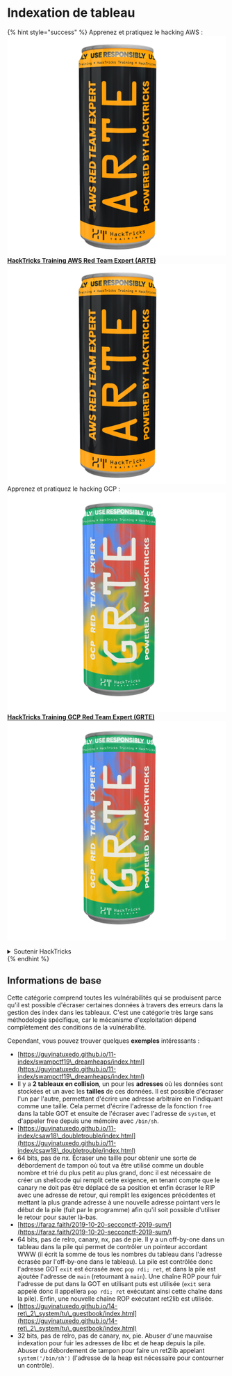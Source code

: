 # Indexation de tableau

{% hint style="success" %}
Apprenez et pratiquez le hacking AWS :<img src="/.gitbook/assets/arte.png" alt="" data-size="line">[**HackTricks Training AWS Red Team Expert (ARTE)**](https://training.hacktricks.xyz/courses/arte)<img src="/.gitbook/assets/arte.png" alt="" data-size="line">\
Apprenez et pratiquez le hacking GCP : <img src="/.gitbook/assets/grte.png" alt="" data-size="line">[**HackTricks Training GCP Red Team Expert (GRTE)**<img src="/.gitbook/assets/grte.png" alt="" data-size="line">](https://training.hacktricks.xyz/courses/grte)

<details>

<summary>Soutenir HackTricks</summary>

* Consultez les [**plans d'abonnement**](https://github.com/sponsors/carlospolop) !
* **Rejoignez le** 💬 [**groupe Discord**](https://discord.gg/hRep4RUj7f) ou le [**groupe telegram**](https://t.me/peass) ou **suivez-nous sur** **Twitter** 🐦 [**@hacktricks\_live**](https://twitter.com/hacktricks\_live)**.**
* **Partagez des astuces de hacking en soumettant des PR aux** [**HackTricks**](https://github.com/carlospolop/hacktricks) et [**HackTricks Cloud**](https://github.com/carlospolop/hacktricks-cloud) dépôts github.

</details>
{% endhint %}

## Informations de base

Cette catégorie comprend toutes les vulnérabilités qui se produisent parce qu'il est possible d'écraser certaines données à travers des erreurs dans la gestion des index dans les tableaux. C'est une catégorie très large sans méthodologie spécifique, car le mécanisme d'exploitation dépend complètement des conditions de la vulnérabilité.

Cependant, vous pouvez trouver quelques **exemples** intéressants :

* [https://guyinatuxedo.github.io/11-index/swampctf19\_dreamheaps/index.html](https://guyinatuxedo.github.io/11-index/swampctf19\_dreamheaps/index.html)
* Il y a **2 tableaux en collision**, un pour les **adresses** où les données sont stockées et un avec les **tailles** de ces données. Il est possible d'écraser l'un par l'autre, permettant d'écrire une adresse arbitraire en l'indiquant comme une taille. Cela permet d'écrire l'adresse de la fonction `free` dans la table GOT et ensuite de l'écraser avec l'adresse de `system`, et d'appeler free depuis une mémoire avec `/bin/sh`.
* [https://guyinatuxedo.github.io/11-index/csaw18\_doubletrouble/index.html](https://guyinatuxedo.github.io/11-index/csaw18\_doubletrouble/index.html)
* 64 bits, pas de nx. Écraser une taille pour obtenir une sorte de débordement de tampon où tout va être utilisé comme un double nombre et trié du plus petit au plus grand, donc il est nécessaire de créer un shellcode qui remplit cette exigence, en tenant compte que le canary ne doit pas être déplacé de sa position et enfin écraser le RIP avec une adresse de retour, qui remplit les exigences précédentes et mettant la plus grande adresse à une nouvelle adresse pointant vers le début de la pile (fuit par le programme) afin qu'il soit possible d'utiliser le retour pour sauter là-bas.
* [https://faraz.faith/2019-10-20-secconctf-2019-sum/](https://faraz.faith/2019-10-20-secconctf-2019-sum/)
* 64 bits, pas de relro, canary, nx, pas de pie. Il y a un off-by-one dans un tableau dans la pile qui permet de contrôler un pointeur accordant WWW (il écrit la somme de tous les nombres du tableau dans l'adresse écrasée par l'off-by-one dans le tableau). La pile est contrôlée donc l'adresse GOT `exit` est écrasée avec `pop rdi; ret`, et dans la pile est ajoutée l'adresse de `main` (retournant à `main`). Une chaîne ROP pour fuir l'adresse de put dans la GOT en utilisant puts est utilisée (`exit` sera appelé donc il appellera `pop rdi; ret` exécutant ainsi cette chaîne dans la pile). Enfin, une nouvelle chaîne ROP exécutant ret2lib est utilisée.
* [https://guyinatuxedo.github.io/14-ret\_2\_system/tu\_guestbook/index.html](https://guyinatuxedo.github.io/14-ret\_2\_system/tu\_guestbook/index.html)
* 32 bits, pas de relro, pas de canary, nx, pie. Abuser d'une mauvaise indexation pour fuir les adresses de libc et de heap depuis la pile. Abuser du débordement de tampon pour faire un ret2lib appelant `system('/bin/sh')` (l'adresse de la heap est nécessaire pour contourner un contrôle).
